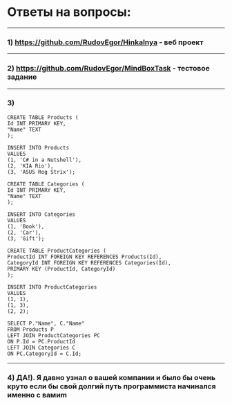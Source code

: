 # Ответы на вопросы:

---

### 1) https://github.com/RudovEgor/Hinkalnya - веб проект

---

### 2) https://github.com/RudovEgor/MindBoxTask - тестовое задание

---

### 3)
    CREATE TABLE Products (
	Id INT PRIMARY KEY,
	"Name" TEXT
    );

    INSERT INTO Products
    VALUES
	(1, 'C# in a Nutshell'),
	(2, 'KIA Rio'),
	(3, 'ASUS Rog Strix');

    CREATE TABLE Categories (
	Id INT PRIMARY KEY,
	"Name" TEXT
    );

    INSERT INTO Categories
    VALUES
	(1, 'Book'),
	(2, 'Car'),
	(3, 'Gift');

    CREATE TABLE ProductCategories (
	ProductId INT FOREIGN KEY REFERENCES Products(Id),
	CategoryId INT FOREIGN KEY REFERENCES Categories(Id),
	PRIMARY KEY (ProductId, CategoryId)
    );

    INSERT INTO ProductCategories
    VALUES
	(1, 1),
	(1, 3),
	(2, 2);

    SELECT P."Name", C."Name"
    FROM Products P
    LEFT JOIN ProductCategories PC
	ON P.Id = PC.ProductId
    LEFT JOIN Categories C
	ON PC.CategoryId = C.Id;
  
---  
  
### 4) ДА!). Я давно узнал о вашей компании и было бы очень круто если бы свой долгий путь программиста начинался именно с вамиm
